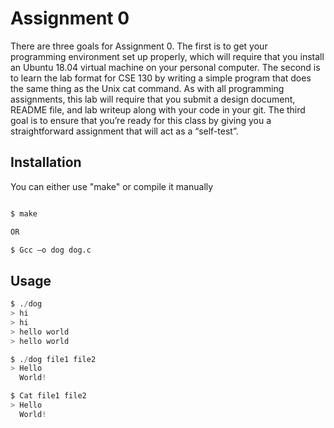 # Assignment 0

There are three goals for Assignment 0. The first is to get your programming environment set up properly, which will require that you install an Ubuntu 18.04 virtual machine on your personal computer. The second is to learn the lab format for CSE 130 by writing a simple program that does the same thing as the Unix cat command. As with all programming assignments, this lab will require that you submit a design document, README file, and lab writeup along with your code in your git. The third goal is to ensure that you’re ready for this class by giving you a straightforward assignment that will act as a “self-test”.
## Installation

You can either use "make" or compile it manually

```bash

$ make

OR

$ Gcc –o dog dog.c
```

## Usage

```python
$ ./dog
> hi
> hi
> hello world
> hello world

$ ./dog file1 file2
> Hello
  World!

$ Cat file1 file2
> Hello
  World!
```

